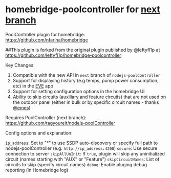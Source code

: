 # homebridge-poolcontroller for [next branch](https://github.com/tagyoureit/nodejs-poolController/tree/next)

PoolController plugin for homebridge: https://github.com/nfarina/homebridge


##This plugin is forked from the original plugin published by @leftyfl1p at https://github.com/leftyfl1p/homebridge-poolcontroller

Key Changes
1. Compatible with the new API in `next` branch of `nodejs-poolController`
2. Support for displaying history (e.g temps, pump power consumption, etc) in the [EVE](https://apps.apple.com/us/app/eve-for-homekit/id917695792) app 
3. Support for setting configuration options in the homebridge UI
4. Ability to skip circuits (auxiliary and feature circuits) that are not used on the outdoor panel (either in bulk or by specific circuit names - thanks [@emes](https://github.com/gadget-monk/homebridge-poolcontroller/pull/1))

Requires PoolController (next branch): https://github.com/tagyoureit/nodejs-poolController

Config options and explanation:

`ip_address`: Set to "*" to use SSDP auto-discovery or specify full path to nodejs-poolController (e.g. `http://ip_address:4200`)
`secure`: Use secure connection to server
`skipAllUnInit`: If `true`, plugin will skip any uninitialized circuit (names starting with "AUX" or "Feature")
`skipCircuitNames`: List of circuits to skip (specify circuit names) 
`debug`: Enable pluging debug reporting (in Homebridge log) 